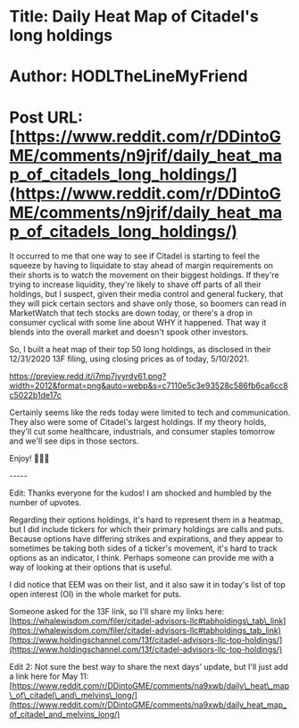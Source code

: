 # Title: Daily Heat Map of Citadel's long holdings
# Author: HODLTheLineMyFriend
# Post URL: [https://www.reddit.com/r/DDintoGME/comments/n9jrif/daily_heat_map_of_citadels_long_holdings/](https://www.reddit.com/r/DDintoGME/comments/n9jrif/daily_heat_map_of_citadels_long_holdings/)


It occurred to me that one way to see if Citadel is starting to feel the squeeze by having to liquidate to stay ahead of margin requirements on their shorts is to watch the movement on their biggest holdings. If they're trying to increase liquidity, they're likely to shave off parts of all their holdings, but I suspect, given their media control and general fuckery, that they will pick certain sectors and shave only those, so boomers can read in MarketWatch that tech stocks are down today, or there's a drop in consumer cyclical with some line about WHY it happened. That way it blends into the overall market and doesn't spook other investors.

So, I built a heat map of their top 50 long holdings, as disclosed in their 12/31/2020 13F filing, using closing prices as of today, 5/10/2021.

https://preview.redd.it/i7mp7jvyrdy61.png?width=2012&format=png&auto=webp&s=c7110e5c3e93528c586fb6ca6cc8c5022b1de17c

Certainly seems like the reds today were limited to tech and communication. They also were some of Citadel's largest holdings. If my theory holds, they'll cut some healthcare, industrials, and consumer staples tomorrow and we'll see dips in those sectors.

Enjoy! 🦍🚀🌑

\-----

Edit: Thanks everyone for the kudos! I am shocked and humbled by the number of upvotes.

Regarding their options holdings, it's hard to represent them in a heatmap, but I did include tickers for which their primary holdings are calls and puts. Because options have differing strikes and expirations, and they appear to sometimes be taking both sides of a ticker's movement, it's hard to track options as an indicator, I think. Perhaps someone can provide me with a way of looking at their options that is useful.

I did notice that EEM was on their list, and it also saw it in today's list of top open interest (OI) in the whole market for puts.

Someone asked for the 13F link, so I'll share my links here:[https://whalewisdom.com/filer/citadel-advisors-llc#tabholdings\_tab\_link](https://whalewisdom.com/filer/citadel-advisors-llc#tabholdings_tab_link)[https://www.holdingschannel.com/13f/citadel-advisors-llc-top-holdings/](https://www.holdingschannel.com/13f/citadel-advisors-llc-top-holdings/)

Edit 2: Not sure the best way to share the next days' update, but I'll just add a link here for May 11:  
[https://www.reddit.com/r/DDintoGME/comments/na9xwb/daily\_heat\_map\_of\_citadel\_and\_melvins\_long/](https://www.reddit.com/r/DDintoGME/comments/na9xwb/daily_heat_map_of_citadel_and_melvins_long/)